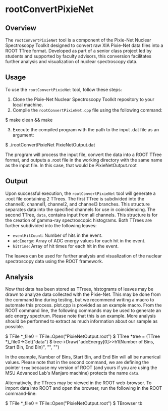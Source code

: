 # rootConvertPixieNet

## Overview
The `rootConvertPixieNet` tool is a component of the Pixie-Net Nuclear Spectroscopy Toolkit designed to convert raw XIA Pixie-Net data files into a ROOT TTree format. Developed as part of a senior class project led by students and supported by faculty advisors, this conversion facilitates further analysis and visualization of nuclear spectroscopy data.

## Usage
To use the `rootConvertPixieNet` tool, follow these steps:

1. Clone the Pixie-Net Nuclear Spectroscopy Toolkit repository to your local machine.
2. Compile the `rootConvertPixieNet.cpp` file using the following command:

$ make clean && make

3. Execute the compiled program with the path to the input .dat file as an argument:

$ ./rootConvertPixieNet PixieNetOutput.dat

The program will process the input file, convert the data into a ROOT TTree format, and outputs a .root file in the working directory with the same name as the input file. In this case, that would be PixieNetOutput.root

## Output
Upon successful execution, the `rootConvertPixieNet` tool will generate a .root file containing 2 TTrees. The first TTree is subdivided into the channel0, channel1, channel2, and channel3 branches. This structure separates data into the specified channels for use in coincidencing. The second TTree, `data`, contains input from all channels. This structure is for the creation of gamma-ray spectroscopic histograms. Both TTrees are further subdivided into the following leaves:

- `eventHitCount`: Number of hits in the event.
- `adcEnergy`: Array of ADC energy values for each hit in the event.
- `hitTime`: Array of hit times for each hit in the event.

The leaves can be used for further analysis and visualization of the nuclear spectroscopy data using the ROOT framework.

## Analysis
Now that data has been stored as TTrees, histograms of leaves may be drawn to analyze data collected with the Pixie-Net. This may be done from the command line during testing, but we recommend writing a macro to automate this process. plot.cpp is provided as an example macro. From the ROOT command line, the following commands may be used to generate an adc energy spectrum. Please note that this is an example. More analysis should be performed to extract as much information about our sample as possible.

$ TFile *_file0 = TFile::Open("PixieNetOutput.root")
$ TTree *tree = (TTree *)_file0->Get("data")
$ tree->Draw("adcEnergy[0]>>h1(Number of Bins, Start Bin, End Bin)", "", "")


In the example, Number of Bins, Start Bin, and End Bin will all be numerical values. Please note that in the second command, we are defining the pointer `tree` because my version of ROOT (and yours if you are using the MSU Advanced Lab's Manjaro machine) protects the name `data`.

Alternatively, the TTrees may be viewed in the ROOT web-browser. To import data into ROOT and open the browser, run the following in the ROOT command-line: 

$ TFile *_file0 = TFile::Open("PixieNetOutput.root")
$ TBrowser tb
